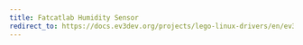 ```yaml
---
title: Fatcatlab Humidity Sensor
redirect_to: https://docs.ev3dev.org/projects/lego-linux-drivers/en/ev3dev-jessie/sensor_data.html#fcl-humidity
---
```

